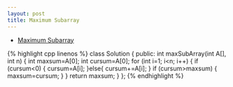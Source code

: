 ```yaml
---
layout: post
title: Maximum Subarray 
---
```


* [Maximum Subarray](https://oj.leetcode.com/problems/maximum-subarray/)


{% highlight cpp linenos %}
class Solution {
public:
    int maxSubArray(int A[], int n) {
        int maxsum=A[0];
        int cursum=A[0];
        for (int i=1; i<n; i++) {
            if (cursum<0) {
                cursum=A[i];
            }else{
                 cursum+=A[i];
            }
            if (cursum>maxsum) {
                maxsum=cursum;
            }
        }
        return maxsum;
    }
};
{% endhighlight %}